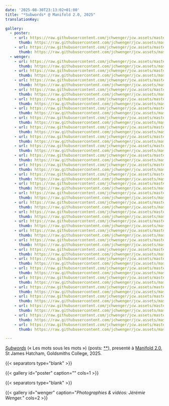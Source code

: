 ```yaml
---
date: '2025-08-30T23:13:02+01:00'
title: "*Subwords* @ Manifold 2.0, 2025"
translationKey:

gallery:
  - poster:
    - url: https://raw.githubusercontent.com/jchwenger/jcw.assets/master/shows/2025.manifold2-0/poster.jpg
      thumb: https://raw.githubusercontent.com/jchwenger/jcw.assets/master/shows/2025.manifold2-0/poster.low.jpg
    - url: https://raw.githubusercontent.com/jchwenger/jcw.assets/master/shows/2025.manifold2-0/poster.mp4
      thumb: https://raw.githubusercontent.com/jchwenger/jcw.assets/master/shows/2025.manifold2-0/poster.mp4.low.jpg
  - wenger:
    - url: https://raw.githubusercontent.com/jchwenger/jcw.assets/master/shows/2025.manifold2-0/wenger/subwords.manifold2-0.01.jpg
      thumb: https://raw.githubusercontent.com/jchwenger/jcw.assets/master/shows/2025.manifold2-0/wenger/subwords.manifold2-0.01.low.jpg
    - url: https://raw.githubusercontent.com/jchwenger/jcw.assets/master/shows/2025.manifold2-0/wenger/subwords.manifold2-0.02.jpg
      thumb: https://raw.githubusercontent.com/jchwenger/jcw.assets/master/shows/2025.manifold2-0/wenger/subwords.manifold2-0.02.low.jpg
    - url: https://raw.githubusercontent.com/jchwenger/jcw.assets/master/shows/2025.manifold2-0/wenger/subwords.manifold2-0.03.jpg
      thumb: https://raw.githubusercontent.com/jchwenger/jcw.assets/master/shows/2025.manifold2-0/wenger/subwords.manifold2-0.03.low.jpg
    - url: https://raw.githubusercontent.com/jchwenger/jcw.assets/master/shows/2025.manifold2-0/wenger/subwords.manifold2-0.04.jpg
      thumb: https://raw.githubusercontent.com/jchwenger/jcw.assets/master/shows/2025.manifold2-0/wenger/subwords.manifold2-0.04.low.jpg
    - url: https://raw.githubusercontent.com/jchwenger/jcw.assets/master/shows/2025.manifold2-0/wenger/subwords.manifold2-0.05.jpg
      thumb: https://raw.githubusercontent.com/jchwenger/jcw.assets/master/shows/2025.manifold2-0/wenger/subwords.manifold2-0.05.low.jpg
    - url: https://raw.githubusercontent.com/jchwenger/jcw.assets/master/shows/2025.manifold2-0/wenger/subwords.manifold2-0.06.jpg
      thumb: https://raw.githubusercontent.com/jchwenger/jcw.assets/master/shows/2025.manifold2-0/wenger/subwords.manifold2-0.06.low.jpg
    - url: https://raw.githubusercontent.com/jchwenger/jcw.assets/master/shows/2025.manifold2-0/wenger/subwords.manifold2-0.07.jpg
      thumb: https://raw.githubusercontent.com/jchwenger/jcw.assets/master/shows/2025.manifold2-0/wenger/subwords.manifold2-0.07.low.jpg
    - url: https://raw.githubusercontent.com/jchwenger/jcw.assets/master/shows/2025.manifold2-0/wenger/subwords.manifold2-0.08.jpg
      thumb: https://raw.githubusercontent.com/jchwenger/jcw.assets/master/shows/2025.manifold2-0/wenger/subwords.manifold2-0.08.low.jpg
    - url: https://raw.githubusercontent.com/jchwenger/jcw.assets/master/shows/2025.manifold2-0/wenger/subwords.manifold2-0.09.mp4
      thumb: https://raw.githubusercontent.com/jchwenger/jcw.assets/master/shows/2025.manifold2-0/wenger/subwords.manifold2-0.09.mp4.low.jpg
    - url: https://raw.githubusercontent.com/jchwenger/jcw.assets/master/shows/2025.manifold2-0/wenger/subwords.manifold2-0.10.jpg
      thumb: https://raw.githubusercontent.com/jchwenger/jcw.assets/master/shows/2025.manifold2-0/wenger/subwords.manifold2-0.10.low.jpg
    - url: https://raw.githubusercontent.com/jchwenger/jcw.assets/master/shows/2025.manifold2-0/wenger/subwords.manifold2-0.11.jpg
      thumb: https://raw.githubusercontent.com/jchwenger/jcw.assets/master/shows/2025.manifold2-0/wenger/subwords.manifold2-0.11.low.jpg
    - url: https://raw.githubusercontent.com/jchwenger/jcw.assets/master/shows/2025.manifold2-0/wenger/subwords.manifold2-0.12.mp4
      thumb: https://raw.githubusercontent.com/jchwenger/jcw.assets/master/shows/2025.manifold2-0/wenger/subwords.manifold2-0.12.mp4.low.jpg
    - url: https://raw.githubusercontent.com/jchwenger/jcw.assets/master/shows/2025.manifold2-0/wenger/subwords.manifold2-0.13.jpg
      thumb: https://raw.githubusercontent.com/jchwenger/jcw.assets/master/shows/2025.manifold2-0/wenger/subwords.manifold2-0.13.low.jpg
    - url: https://raw.githubusercontent.com/jchwenger/jcw.assets/master/shows/2025.manifold2-0/wenger/subwords.manifold2-0.14.jpg
      thumb: https://raw.githubusercontent.com/jchwenger/jcw.assets/master/shows/2025.manifold2-0/wenger/subwords.manifold2-0.14.low.jpg
    - url: https://raw.githubusercontent.com/jchwenger/jcw.assets/master/shows/2025.manifold2-0/wenger/subwords.manifold2-0.15.jpg
      thumb: https://raw.githubusercontent.com/jchwenger/jcw.assets/master/shows/2025.manifold2-0/wenger/subwords.manifold2-0.15.low.jpg
    - url: https://raw.githubusercontent.com/jchwenger/jcw.assets/master/shows/2025.manifold2-0/wenger/subwords.manifold2-0.16.jpg
      thumb: https://raw.githubusercontent.com/jchwenger/jcw.assets/master/shows/2025.manifold2-0/wenger/subwords.manifold2-0.16.low.jpg
    - url: https://raw.githubusercontent.com/jchwenger/jcw.assets/master/shows/2025.manifold2-0/wenger/subwords.manifold2-0.17.jpg
      thumb: https://raw.githubusercontent.com/jchwenger/jcw.assets/master/shows/2025.manifold2-0/wenger/subwords.manifold2-0.17.low.jpg
    - url: https://raw.githubusercontent.com/jchwenger/jcw.assets/master/shows/2025.manifold2-0/wenger/subwords.manifold2-0.18.mp4
      thumb: https://raw.githubusercontent.com/jchwenger/jcw.assets/master/shows/2025.manifold2-0/wenger/subwords.manifold2-0.18.mp4.low.jpg
    - url: https://raw.githubusercontent.com/jchwenger/jcw.assets/master/shows/2025.manifold2-0/wenger/subwords.manifold2-0.19.jpg
      thumb: https://raw.githubusercontent.com/jchwenger/jcw.assets/master/shows/2025.manifold2-0/wenger/subwords.manifold2-0.19.low.jpg
    - url: https://raw.githubusercontent.com/jchwenger/jcw.assets/master/shows/2025.manifold2-0/wenger/subwords.manifold2-0.20.mp4
      thumb: https://raw.githubusercontent.com/jchwenger/jcw.assets/master/shows/2025.manifold2-0/wenger/subwords.manifold2-0.20.mp4.low.jpg
    - url: https://raw.githubusercontent.com/jchwenger/jcw.assets/master/shows/2025.manifold2-0/wenger/subwords.manifold2-0.21.jpg
      thumb: https://raw.githubusercontent.com/jchwenger/jcw.assets/master/shows/2025.manifold2-0/wenger/subwords.manifold2-0.21.low.jpg
    - url: https://raw.githubusercontent.com/jchwenger/jcw.assets/master/shows/2025.manifold2-0/wenger/subwords.manifold2-0.22.jpg
      thumb: https://raw.githubusercontent.com/jchwenger/jcw.assets/master/shows/2025.manifold2-0/wenger/subwords.manifold2-0.22.low.jpg
    - url: https://raw.githubusercontent.com/jchwenger/jcw.assets/master/shows/2025.manifold2-0/wenger/subwords.manifold2-0.23.jpg
      thumb: https://raw.githubusercontent.com/jchwenger/jcw.assets/master/shows/2025.manifold2-0/wenger/subwords.manifold2-0.23.low.jpg
    - url: https://raw.githubusercontent.com/jchwenger/jcw.assets/master/shows/2025.manifold2-0/wenger/subwords.manifold2-0.24.jpg
      thumb: https://raw.githubusercontent.com/jchwenger/jcw.assets/master/shows/2025.manifold2-0/wenger/subwords.manifold2-0.24.low.jpg
    - url: https://raw.githubusercontent.com/jchwenger/jcw.assets/master/shows/2025.manifold2-0/wenger/subwords.manifold2-0.25.jpg
      thumb: https://raw.githubusercontent.com/jchwenger/jcw.assets/master/shows/2025.manifold2-0/wenger/subwords.manifold2-0.25.low.jpg
    - url: https://raw.githubusercontent.com/jchwenger/jcw.assets/master/shows/2025.manifold2-0/wenger/subwords.manifold2-0.26.jpg
      thumb: https://raw.githubusercontent.com/jchwenger/jcw.assets/master/shows/2025.manifold2-0/wenger/subwords.manifold2-0.26.low.jpg
    - url: https://raw.githubusercontent.com/jchwenger/jcw.assets/master/shows/2025.manifold2-0/wenger/subwords.manifold2-0.27.jpg
      thumb: https://raw.githubusercontent.com/jchwenger/jcw.assets/master/shows/2025.manifold2-0/wenger/subwords.manifold2-0.27.low.jpg
    - url: https://raw.githubusercontent.com/jchwenger/jcw.assets/master/shows/2025.manifold2-0/wenger/subwords.manifold2-0.28.jpg
      thumb: https://raw.githubusercontent.com/jchwenger/jcw.assets/master/shows/2025.manifold2-0/wenger/subwords.manifold2-0.28.low.jpg
    - url: https://raw.githubusercontent.com/jchwenger/jcw.assets/master/shows/2025.manifold2-0/wenger/subwords.manifold2-0.29.jpg
      thumb: https://raw.githubusercontent.com/jchwenger/jcw.assets/master/shows/2025.manifold2-0/wenger/subwords.manifold2-0.29.low.jpg

---
```


[*Subwords*](/subwords) (« Les mots sous les mots ») (posts: [\*](https://www.instagram.com/p/DMYFHf8N4d0)[\*](https://www.instagram.com/p/DMnNhyeoFE2)), presenté à [Manifold 2.0](https://www.instagram.com/p/DMYFHf8N4d0), St James Hatcham, Goldsmiths College, 2025.

{{< separators type="blank" >}}

{{< gallery id="poster" caption="" cols=1 >}}

{{< separators type="blank" >}}

{{< gallery id="wenger" caption="*Photographies & vidéos: Jérémie Wenger.*" cols=2 >}}

